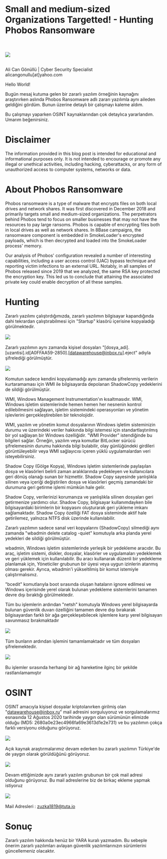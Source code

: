 <link rel="stylesheet" href="../../CSS/style.css" type="text/css">

# Small and medium-sized Organizations Targetted! - Hunting Phobos Ransomware
<br><br>
<img src="title.png">
<br><br>

Ali Can Gönüllü | Cyber Security Specialist <br>alicangonullu[at]yahoo.com

Hello World!

Bugün mesaj kutuma gelen bir zararlı yazılım örneğinin kaynağını araştırırken aslında Phobos Ransomware adlı zararı yazılımla aynı aileden geldiğini gördüm. Bunun üzerine detaylı bir çalışmayı kaleme aldım.

Bu çalışmayı yaparken OSINT kaynaklarından çok detaylıca yararlandım. Umarım beğenirsiniz.

# Disclaimer
The information provided in this blog post is intended for educational and informational purposes only. It is not intended to encourage or promote any illegal or unethical activities, including hacking, cyberattacks, or any form of unauthorized access to computer systems, networks or data.

# About Phobos Ransomware
Phobos ransomware is a type of malware that encrypts files on both local drives and network shares. It was first discovered in December 2018 and primarily targets small and medium-sized organizations. The perpetrators behind Phobos tend to focus on smaller businesses that may not have the resources to pay large ransoms. Phobos is capable of encrypting files both in local drives as well as network shares. In 8Base campaigns, the ransomware component is embedded in SmokeLoader's encrypted payloads, which is then decrypted and loaded into the SmokeLoader process' memory. 

Our analysis of Phobos' configuration revealed a number of interesting capabilities, including a user access control (UAC) bypass technique and reporting victim infections to an external URL. Notably, in all samples of Phobos released since 2019 that we analyzed, the same RSA key protected the encryption key. This led us to conclude that attaining the associated private key could enable decryption of all these samples.

# Hunting
Zararlı yazılımı çalıştırdığımızda, zararlı yazılımın bilgisayar kapandığında dahi tekrardan çalıştırabilmesi için "Startup" klasörü içerisine kopyaladığı görülmektedir.
<br><br>
<img src="startup.png">
<br><br>
Zararlı yazılımın aynı zamanda kişisel dosyaları "[dosya_adi].[uzantisi].id[A0FFAA59-2850].[datawarehouse@inbox.ru].eject" adıyla şifrelediği görülmüştür.
<br><br>
<img src="crypted_files.png">
<br><br>
Komutun sadece kendini kopyalamadığı aynı zamanda şifrelenmiş verilerin kurtaramaması için WMI ile bilgisayarda depolanan ShadowCopy yedeklerini de sildiği görülmüştür.

WMI, Windows Management Instrumentation'ın kısaltmasıdır. WMI, Windows işletim sistemlerinde hemen hemen her nesnenin kontrol edilebilmesini sağlayan, işletim sistemindeki operasyonları ve yönetim işlevlerini gerçekleştirebilen bir teknolojidir. 

WMI, yazılım ve yönetim komut dosyalarının Windows işletim sisteminizin durumu ve üzerindeki veriler hakkında bilgi istemesi için standartlaştırılmış bir yol sağlayan bir Windows özelliğidir. "WMI Provider" istendiğinde bu bilgileri sağlar. Örneğin, yazılım veya komutlar BitLocker sürücü şifrelemesinin durumu hakkında bilgi bulabilir, olay günlüğündeki girdileri görüntüleyebilir veya WMI sağlayıcısı içeren yüklü uygulamalardan veri isteyebilirsiniz.

Shadow Copy (Gölge Kopya), Windows işletim sistemlerinde paylaşılan dosya ve klasörleri belirli zaman aralıklarında yedekleyen ve kullanıcılara geri dönüş olanağı sunan bir hizmettir. Shadow Copy sayesinde yanlışlıkla silinen veya içeriği değiştirilen dosya ve klasörleri geçmiş zamandaki bir durumuna geri getirme işlemi mümkün hale gelir. 

Shadow Copy, verilerinizi korumanıza ve yanlışlıkla silinen dosyaları geri getirmenize yardımcı olur. Shadow Copy, bilgisayar kullanımdayken bile bilgisayardaki birimlerin bir kopyasını oluşturarak geri yükleme imkanı sağlamaktadır. Shadow Copy özelliği FAT dosya sisteminde aktif hale getirilemez, yalnızca NTFS disk üzerinde kullanılabilir. 

Zararlı yazılımın sadece sanal veri kopyalarını (ShadowCopy) silmediği aynı zamanda "wbadmin delete catalog -quiet" komutuyla arka planda yerel yedekleri de sildiği görülmüştür.

wbadmin, Windows işletim sistemlerinde yerleşik bir yedekleme aracıdır. Bu araç, işletim sistemi, diskler, dosyalar, klasörler ve uygulamaları yedeklemek ve geri yüklemek için kullanılabilir. Bu aracı kullanarak düzenli bir yedekleme planlamak için, Yöneticiler grubunun bir üyesi veya uygun izinlerin atanmış olması gerekir. Ayrıca, wbadmin'i yükseltilmiş bir komut istemiyle çalıştırmalısınız. 

"bcedit" komutlarıyla boot sırasında oluşan hataların ignore edilmesi ve Windows içerisinde yerel olarak bulunan yedekleme sistemlerini tamamen devre dışı bıraktığı görülmektedir.

Tüm bu işlemlerin ardından "netsh" komutuyla Windows yerel bilgisayarda bulunan güvenlik duvarı özelliğini tamamen devre dışı bırakarak bilgisayardan farklı bir ağa gerçekleşebilecek işlemlere karşı yerel bilgisayarı savunmasız bırakmaktadır
<br><br>
<img src="cmds.png">
<br><br>
Tüm bunların ardından işlemini tamamlamaktadır ve tüm dosyaları şifrelemektedir. 
<br><br>
<img src="final.png">
<br><br>
Bu işlemler sırasında herhangi bir ağ hareketine ilginç bir şekilde rastlanılamamıştır

# OSINT

OSINT amacıyla kişisel dosyalar kriptolanırken girilmiş olan "datawarehouse@inbox.ru" mail adresini sorguluyoruz ve sorgulamalarımız esnasında 12 Ağustos 2020 tarihinde yaygın olan sürümünün elimizde olduğu (MD5: 2680a0e23ec4966fa69e3613d1e2e731) ve bu yazılımın çokça farklı versiyonu olduğunu görüyoruz.
<br><br>
<img src="osint1_phobos.png">
<br><br>
Açık kaynak araştırmalarımız devam ederken bu zararlı yazılımın Türkiye'de de yaygın olarak görüldüğünü görüyoruz.
<br><br>
<img src="osint2_phobos.png">
<br><br>
Devam ettiğimizde aynı zararlı yazılım grubunun bir çok mail adresi olduğunu görüyoruz. Bu mail adreslerine biz de birkaç ekleme yapmak istiyoruz
<br><br>
<img src="osint3_phobos.png">
<br><br>
Mail Adresleri : zuzka1819@tuta.io

# Sonuç

Zararlı yazılım hakkında henüz bir YARA kuralı yazmadım. Bu sebeple önerim zararlı yazılımları avlayan güvenlik yazılımlarınızın sürümlerini güncellemeniz olacaktır.

